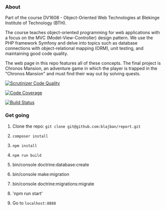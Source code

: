 
### About

Part of the course DV1608 - Object-Oriented Web Technologies at Blekinge Institute of Technology (BTH). 

The course teaches object-oriented programming for web applications with a focus on the MVC (Model-View-Controller) design pattern. We use the PHP framework Symfony and delve into topics such as database connections with object-relational mapping (ORM), unit testing, and maintaining good code quality.

The web page in this repo features all of these concepts. The final project is Chronos Mansion, an adventure game in which the player is trapped in the "Chronos Mansion" and must find their way out by solving quests.

[![Scrutinizer Code Quality](https://scrutinizer-ci.com/g/blajban/report/badges/quality-score.png?b=main)](https://scrutinizer-ci.com/g/blajban/report/?branch=main)

[![Code Coverage](https://scrutinizer-ci.com/g/blajban/report/badges/coverage.png?b=main)](https://scrutinizer-ci.com/g/blajban/report/?branch=main)

[![Build Status](https://scrutinizer-ci.com/g/blajban/report/badges/build.png?b=main)](https://scrutinizer-ci.com/g/blajban/report/build-status/main)

### Get going
1. Clone the repo: `git clone git@github.com:blajban/report.git`
2. `composer install`
3. `npm install` 
4. `npm run build`
5. bin/console doctrine:database:create
6. bin/console make:migration
7. bin/console doctrine:migrations:migrate


4. 'npm run start'
5. Go to `localhost:8888`




